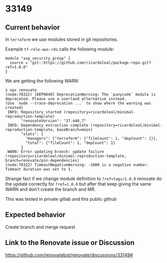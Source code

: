 # 33149

## Current behavior

In `terraform` we use modules stored in git repositories.

Example
`tf-role-aws-rds` calls the following module:
```hcl 
module "asg_security_group" {
  source = "git::https://github.com/ricardoleal/package-repo.git?ref=1.0.0"
}
```
We are getting the following WARN:
```
❯ npx renovate
(node:78322) [DEP0040] DeprecationWarning: The `punycode` module is deprecated. Please use a userland alternative instead.
(Use `node --trace-deprecation ...` to show where the warning was created)
 INFO: Repository started (repository=ricardoleal/minimal-reproduction-template)
       "renovateVersion": "37.440.7"
 INFO: Dependency extraction complete (repository=ricardoleal/minimal-reproduction-template, baseBranch=main)
       "stats": {
         "managers": {"terraform": {"fileCount": 1, "depCount": 1}},
         "total": {"fileCount": 1, "depCount": 1}
       }
 WARN: Error updating branch: update failure (repository=ricardoleal/minimal-reproduction-template, branch=renovate/pin-dependencies)
(node:78322) TimeoutNegativeWarning: -1000 is a negative number.
Timeout duration was set to 1.
```

Strange fact if we change module definition to `?ref=tags/1.0.0` renovate do the update correctly for `?ref=1.0.0` but after that keep giving the same WARN and don't create the branch and MR.

This was tested in private gitlab and this public github

## Expected behavior

Create branch and merge request

## Link to the Renovate issue or Discussion

https://github.com/renovatebot/renovate/discussions/33149#

